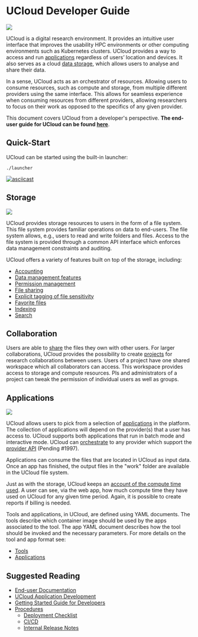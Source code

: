 # UCloud Developer Guide

![](wiki/logo.png)

UCloud is a digital research environment. It provides an intuitive user interface that improves the usability HPC
environments or other computing environments such as Kubernetes clusters. UCloud provides a way to access and run
[applications](#applications) regardless of users’ location and devices. It also serves as a cloud
[data storage](#storage), which allows users to analyse and share their data.

In a sense, UCloud acts as an orchestrator of resources. Allowing users to consume resources, such as compute and
storage, from multiple different providers using the same interface. This allows for seamless experience when consuming
resources from different providers, allowing researchers to focus on their work as opposed to the specifics of any given
provider.

This document covers UCloud from a developer's perspective. __The end-user guide for UCloud can be
found [here](https://docs.cloud.sdu.dk/user/)__.

## Quick-Start

UCloud can be started using the built-in launcher:

```
./launcher
```

[![asciicast](https://asciinema.org/a/416123.svg)](https://asciinema.org/a/416123)

## Storage

![](./wiki/storage.png)

UCloud provides storage resources to users in the form of a file system. This file system provides familiar operations
on data to end-users. The file system allows, e.g., users to read and write folders and files. Access to the file system
is provided through a common API interface which enforces data management constraints and auditing.

UCloud offers a variety of features built on top of the storage, including:

- [Accounting](./backend/accounting-service/README.md)
- [Data management features](./backend/storage-service/wiki/sensitivity.md)
- [Permission management](./backend/storage-service/wiki/permissions.md)
- [File sharing](./backend/share-service/README.md)
- [Explicit tagging of file sensitivity](./backend/storage-service/wiki/sensitivity.md)
- [Favorite files](./backend/file-favorite-service/README.md)
- [Indexing](./backend/indexing-service/README.md)
- [Search](./backend/filesearch-service/README.md)

## Collaboration

Users are able to [share](/backend/share-service/README.md) the files they own with other users. For larger
collaborations, UCloud provides the possibility to create [projects](./backend/project-service/README.md) for research
collaborations between users. Users of a project have one shared workspace which all collaborators can access. This
workspace provides access to storage and compute resources. PIs and administrators of a project can tweak the permission
of individual users as well as groups.

## Applications

![](./wiki/compute.png)

UCloud allows users to pick from a selection of [applications](/backend/app-store-service/README.md) in the platform.
The collection of applications will depend on the provider(s) that a user has access to. UCloud supports both
applications that run in batch mode and interactive mode. UCloud
can [orchestrate](/backend/app-orchestrator-service/README.md) to any provider which support the
[provider API](/backend/app-orchestrator-service/wiki/provider_api.md) (Pending #1997).

Applications can consume the files that are located in UCloud as input data. Once an app has finished, the output files
in the "work" folder are available in the UCloud file system.

Just as with the storage, UCloud keeps an [account of the compute time used](./backend/accounting-service/README.md). A
user can see, via the web app, how much compute time they have used on UCloud for any given time period. Again, it is
possible to create reports if billing is needed.

Tools and applications, in UCloud, are defined using YAML documents. The tools describe which container image should be
used by the apps associated to the tool. The app YAML document describes how the tool should be invoked and the
necessary parameters. For more details on the tool and app format see:

- [Tools](./backend/app-store-service/wiki/tools.md)
- [Applications](./backend/app-store-service/wiki/apps.md)

## Suggested Reading

- [End-user Documentation](https://docs.cloud.sdu.dk/user/)
- [UCloud Application Development](/backend/app-store-service/README.md)
- [Getting Started Guide for Developers](/backend/service-common/wiki/getting_started.md)
- [Procedures](/infrastructure/wiki/README.md)
    - [Deployment Checklist]((/backend/service-common/wiki/deployment.md))
    - [CI/CD](/infrastructure/wiki/Jenkins.md)
    - [Internal Release Notes](/wiki/release-notes.md)
